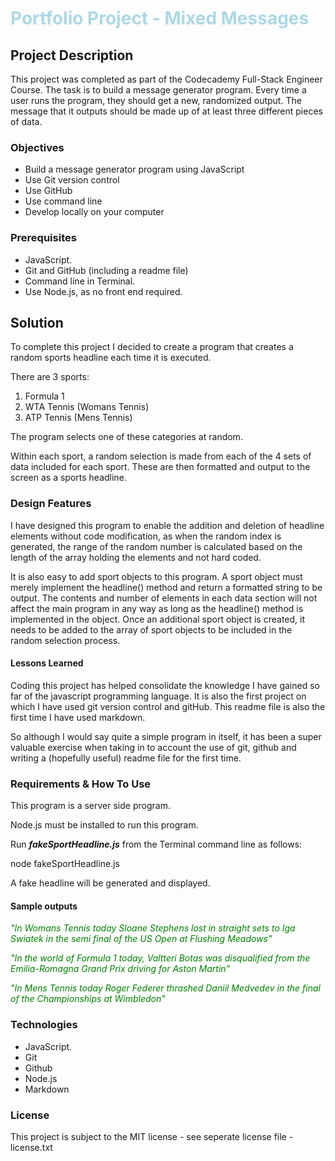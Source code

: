 <span style='color: lightblue;'>Portfolio Project - Mixed Messages</span>
=
## Project Description

This project was completed as part of the Codecademy Full-Stack Engineer Course. The task is to build a message generator program. Every time a user runs the program, they should get a new, randomized output. The message that it outputs should be made up of at least three different pieces of data.

### Objectives

* Build a message generator program using JavaScript
* Use Git version control
* Use GitHub
* Use command line
* Develop locally on your computer

### Prerequisites

* JavaScript.
* Git and GitHub (including a readme file)
* Command line in Terminal.
* Use Node.js, as no front end required.

## Solution

To complete this project I decided to create a program that creates a random sports headline each time it is executed.

There are 3 sports:

1. Formula 1
2. WTA Tennis (Womans Tennis)
3. ATP Tennis (Mens Tennis)

The program selects one of these categories at random.

Within each sport, a random selection is made from each of the 4 sets of data included for each sport. These are then formatted and output to the screen as a sports headline.

### Design Features

I have designed this program to enable the addition and deletion of headline elements without code modification, as when the random index is generated, the range of the random number is calculated based on the length of the array holding the elements and not hard coded.

It is also easy to add sport objects to this program. A sport object must merely implement the headline() method and return a formatted string to be output. The contents and number of elements in each data section will not affect the main program in any way as long as the headline() method is implemented in the object. Once an additional sport object is created, it needs to be added to the array of sport objects to be included in the random selection process.

 #### Lessons Learned

Coding this project has helped consolidate the knowledge I have gained so far of the javascript programming language. It is also the first project on which I have used git version control and gitHub. This readme file is also the first time I have used markdown.

So although I would say quite a simple program in itself, it has been a super valuable exercise when taking in to account the use of git, github and writing a (hopefully useful) readme file for the first time.
 
### Requirements & How To Use

This program is a server side program.

Node.js must be installed to run this program.

 Run ***fakeSportHeadline.js*** from the Terminal command line as follows:

 node fakeSportHeadline.js

 A fake headline will be generated and displayed.

 #### Sample outputs

 <span style='color: green;'>*"In Womans Tennis today Sloane Stephens lost in straight sets to Iga Swiatek in the semi final of the US Open at Flushing Meadows"*</span>

  <span style='color: green;'>*"In the world of Formula 1 today, Valtteri Botas was disqualified from the Emilia-Romagna Grand Prix driving for Aston Martin"*</span>

  <span style='color: green;'>*"In Mens Tennis today Roger Federer thrashed Daniil Medvedev in the final of the Championships at Wimbledon"*</span>


### Technologies

* JavaScript.
* Git
* Github
* Node.js
* Markdown

### License

This project is subject to the MIT license - see seperate license file - license.txt











